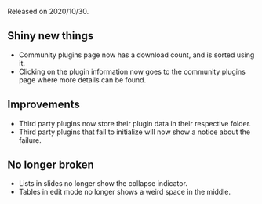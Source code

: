 Released on 2020/10/30.

## Shiny new things

- Community plugins page now has a download count, and is sorted using it.
- Clicking on the plugin information now goes to the community plugins page where more details can be found.

## Improvements

- Third party plugins now store their plugin data in their respective folder.
- Third party plugins that fail to initialize will now show a notice about the failure.

## No longer broken

- Lists in slides no longer show the collapse indicator.
- Tables in edit mode no longer shows a weird space in the middle.
